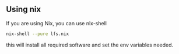 ## Using nix

If you are using Nix, you can use nix-shell

```sh
nix-shell --pure lfs.nix
```

this will install all required software and set the env variables needed.

